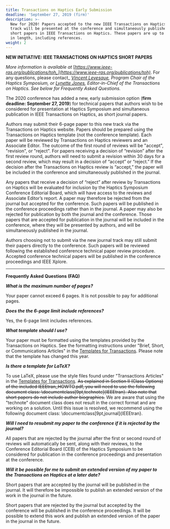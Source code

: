 ```yaml
---
title: Transactions on Haptics Early Submission
deadline: 'September 27, 2019 (firm)'
description: >-
  New for 2020! Papers accepted to the new IEEE Transactions on Haptics journal
  track will be presented at the conference and simultaneously published as
  short papers in IEEE Transactions on Haptics. These papers are up to 6 pages
  in length, including references.
weight: 2
---
```

**NEW INITIATIVE: IEEE TRANSACTIONS ON HAPTICS SHORT PAPERS**

_More information is available at_ [_https://www.ieee-ras.org/publications/toh_](https://www.ieee-ras.org/publications/toh)_. For any questions, please contact_ [_Vincent Levesque_](mailto:vincent.levesque@etsmtl.ca)_, Program Chair of the Haptics Symposium, or_ [_Lynette Jones_](mailto:ljones@mit.edu)_, Editor-in-Chief of the Transactions on Haptics. See below for Frequently Asked Questions._

The 2020 conference has added a new, early submission option (**firm deadline: September 27, 2019**) for technical papers that authors wish to be considered for presentation at Haptics Symposium and simultaneous publication in IEEE Transactions on Haptics, as short journal papers. 

Authors may submit their 6-page paper to this new track via the Transactions on Haptics website.  Papers should be prepared using the Transactions on Haptics template (not the conference template).  Each paper will be reviewed by Transactions on Haptics reviewers and an Associate Editor.  The outcome of the first round of reviews will be "accept", "revision", or "reject". For papers receiving a decision of “revision” after the first review round, authors will need to submit a revision within 30 days for a second review, which may result in a decision of “accept” or “reject.”  If the decision after the Transactions on Haptics review is “accept,” the paper will be included in the conference and simultaneously published in the journal.

Any papers that receive a decision of “reject” after review by Transactions on Haptics will be evaluated for inclusion by the Haptics Symposium Conference Editorial Board, which will have access to the reviews and Associate Editor’s report.  A paper may therefore be rejected from the journal but accepted for the conference. Such papers will be published in the conference proceedings rather than in the journal.  A paper may also be rejected for publication by both the journal and the conference.  Those papers that are accepted for publication in the journal will be included in the conference, where they will be presented by authors, and will be simultaneously published in the journal.

Authors choosing not to submit via the new journal track may still submit their papers directly to the conference. Such papers will be reviewed following the established conference technical paper review procedure.  Accepted conference technical papers will be published in the conference proceedings and IEEE Xplore.

- - -

**Frequently Asked Questions (FAQ)** 

**_What is the maximum number of pages?_**

Your paper cannot exceed 6 pages. It is not possible to pay for additional pages.

**_Does the the 6-page limit include references?_**

Yes, the 6-page limit includes references.

**_What template should I use?_**

Your paper must be formatted using the templates provided by the Transactions on Haptics. See the formatting instructions under "Brief, Short, or Communications Articles" in the [Templates for Transactions](https://journals.ieeeauthorcenter.ieee.org/create-your-ieee-journal-article/authoring-tools-and-templates/ieee-article-templates/templates-for-transactions/). Please note that the template has changed this year.

**_Is there a template for LaTeX?_**

To use LaTeX, please use the style files found under "Transactions Articles" in the [Templates for Transactions](https://journals.ieeeauthorcenter.ieee.org/create-your-ieee-journal-article/authoring-tools-and-templates/ieee-article-templates/templates-for-transactions/). ~~As explained in Section II (Class Options) of the included IEEEtran_HOWTO.pdf, you will need to use the following document class: \documentclass\[9pt,technote]{IEEEtran}. Also note that short papers do not include author biographies.~~ We are aware that using the "technote" document class does not result in the correct format and are working on a solution. Until this issue is resolved, we recommend using the following document class: \documentclass\[9pt,journal]{IEEEtran}.

**_Will I need to resubmit my paper to the conference if it is rejected by the journal?_**

All papers that are rejected by the journal after the first or second round of reviews will automatically be sent, along with their reviews, to the Conference Editorial Board (CEB) of the Haptics Symposium to be considered for publication in the conference proceedings and presentation at the conference.

**_Will it be possible for me to submit an extended version of my paper to the Transactions on Haptics at a later date?_**

Short papers that are accepted by the journal will be published in the journal. It will therefore be impossible to publish an extended version of the work in the journal in the future.

Short papers that are rejected by the journal but accepted by the conference will be published in the conference proceedings. It will be possible to extend this work and publish an extended version of the paper in the journal in the future.
